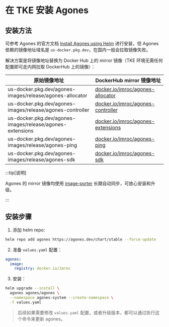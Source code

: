 # 在 TKE 安装 Agones

## 安装方法

可参考 Agones 的官方文档 [Install Agones using Helm](https://agones.dev/site/docs/installation/install-agones/helm/) 进行安装，但 Agones 依赖的镜像地址域名是 `us-docker.pkg.dev`，在国内一般会拉取镜像失败。

解决方案是将镜像地址替换为 Docker Hub 上的 mirror 镜像（TKE 环境无需任何配置即可走内网拉取 DockerHub 上的镜像）：

| 原始镜像地址                                              | DockerHub mirror 镜像地址                                                                                  |
| --------------------------------------------------------- | ---------------------------------------------------------------------------------------------------------- |
| us-docker.pkg.dev/agones-images/release/agones-allocator  | [docker.io/imroc/agones-allocator](https://hub.docker.com/repository/docker/imroc/agones-allocator/tags)   |
| us-docker.pkg.dev/agones-images/release/agones-controller | [docker.io/imroc/agones-controller](https://hub.docker.com/repository/docker/imroc/agones-controller/tags) |
| us-docker.pkg.dev/agones-images/release/agones-extensions | [docker.io/imroc/agones-extensions](https://hub.docker.com/repository/docker/imroc/agones-extensions/tags) |
| us-docker.pkg.dev/agones-images/release/agones-ping       | [docker.io/imroc/agones-ping](https://hub.docker.com/repository/docker/imroc/agones-ping/tags)             |
| us-docker.pkg.dev/agones-images/release/agones-sdk        | [docker.io/imroc/agones-sdk](https://hub.docker.com/repository/docker/imroc/agones-sdk/tags)               |

:::tip[说明]

Agones 的 mirror 镜像均使用 [image-porter](https://github.com/imroc/image-porter) 长期自动同步，可放心安装和升级。

:::

## 安装步骤

1. 添加 helm repo:

```bash
helm repo add agones https://agones.dev/chart/stable --force-update
```

2. 准备 `values.yaml` 配置：


```yaml
agones:
  image:
    registry: docker.io/imroc
```

3. 安装：

```bash
helm upgrade --install \
  agones agones/agones \
  --namespace agones-system --create-namespace \
  -f values.yaml
```
> 后续如果需要修改 `values.yaml` 配置，或者升级版本，都可以通过执行这个命令来更新 agones。
